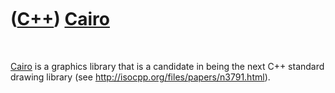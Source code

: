 



 

 

 

 

 

([C++](Cpp.htm)) [Cairo](CppCairo.htm)
======================================

 

[Cairo](CppCairo.htm) is a graphics library that is a candidate in being
the next C++ standard drawing library (see
http://isocpp.org/files/papers/n3791.html).

 

 

 

 

 





 



